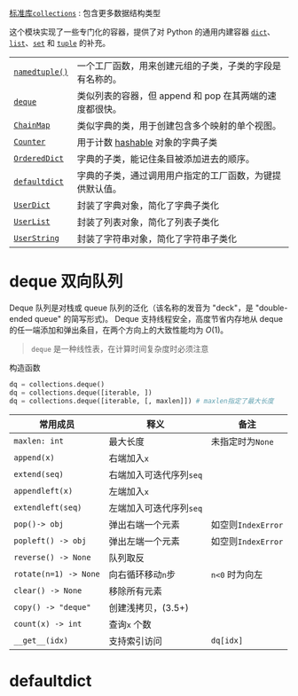 [标准库`collections`](https://docs.python.org/zh-cn/3/library/collections.html#module-collections "collections: Container datatypes") : 包含更多数据结构类型


这个模块实现了一些专门化的容器，提供了对 Python 的通用内建容器 [`dict`](https://docs.python.org/zh-cn/3/library/stdtypes.html#dict "dict")、[`list`](https://docs.python.org/zh-cn/3/library/stdtypes.html#list "list")、[`set`](https://docs.python.org/zh-cn/3/library/stdtypes.html#set "set") 和 [`tuple`](https://docs.python.org/zh-cn/3/library/stdtypes.html#tuple "tuple") 的补充。

|   |   |
|---|---|
|[`namedtuple()`](https://docs.python.org/zh-cn/3/library/collections.html#collections.namedtuple "collections.namedtuple")|一个工厂函数，用来创建元组的子类，子类的字段是有名称的。|
|[`deque`](https://docs.python.org/zh-cn/3/library/collections.html#collections.deque "collections.deque")|类似列表的容器，但 append 和 pop 在其两端的速度都很快。|
|[`ChainMap`](https://docs.python.org/zh-cn/3/library/collections.html#collections.ChainMap "collections.ChainMap")|类似字典的类，用于创建包含多个映射的单个视图。|
|[`Counter`](https://docs.python.org/zh-cn/3/library/collections.html#collections.Counter "collections.Counter")|用于计数 [hashable](https://docs.python.org/zh-cn/3/glossary.html#term-hashable) 对象的字典子类|
|[`OrderedDict`](https://docs.python.org/zh-cn/3/library/collections.html#collections.OrderedDict "collections.OrderedDict")|字典的子类，能记住条目被添加进去的顺序。|
|[`defaultdict`](https://docs.python.org/zh-cn/3/library/collections.html#collections.defaultdict "collections.defaultdict")|字典的子类，通过调用用户指定的工厂函数，为键提供默认值。|
|[`UserDict`](https://docs.python.org/zh-cn/3/library/collections.html#collections.UserDict "collections.UserDict")|封装了字典对象，简化了字典子类化|
|[`UserList`](https://docs.python.org/zh-cn/3/library/collections.html#collections.UserList "collections.UserList")|封装了列表对象，简化了列表子类化|
|[`UserString`](https://docs.python.org/zh-cn/3/library/collections.html#collections.UserString "collections.UserString")|封装了字符串对象，简化了字符串子类化|

# deque 双向队列

Deque 队列是对栈或 queue 队列的泛化（该名称的发音为 "deck"，是 "double-ended queue" 的简写形式)。 Deque 支持线程安全，高度节省内存地从 deque 的任一端添加和弹出条目，在两个方向上的大致性能均为 _O_(1)。

> `deque` 是一种线性表，在计算时间复杂度时必须注意

构造函数
```python
dq = collections.deque()
dq = collections.deque([iterable, ])
dq = collections.deque([iterable, [, maxlen]]) # maxlen指定了最大长度
```

| 常用成员                  | 释义             | 备注              |
| --------------------- | -------------- | --------------- |
| `maxlen: int`         | 最大长度           | 未指定时为`None`     |
| `append(x)`           | 右端加入`x`        |                 |
| `extend(seq)`         | 右端加入可迭代序列`seq` |                 |
| `appendleft(x)`       | 左端加入`x`        |                 |
| `extendleft(seq)`     | 左端加入可迭代序列`seq` |                 |
| `pop()-> obj`         | 弹出右端一个元素       | 如空则`IndexError` |
| `popleft() -> obj`    | 弹出左端一个元素       | 如空则`IndexError` |
| `reverse() -> None`   | 队列取反           |                 |
| `rotate(n=1) -> None` | 向右循环移动`n`步     | `n<0` 时为向左      |
| `clear() -> None`     | 移除所有元素         |                 |
| `copy() -> "deque"`   | 创建浅拷贝，(3.5+)   |                 |
| `count(x) -> int`     | 查询`x` 个数       |                 |
| `__get__(idx)`        | 支持索引访问         | `dq[idx]`       |

# defaultdict
